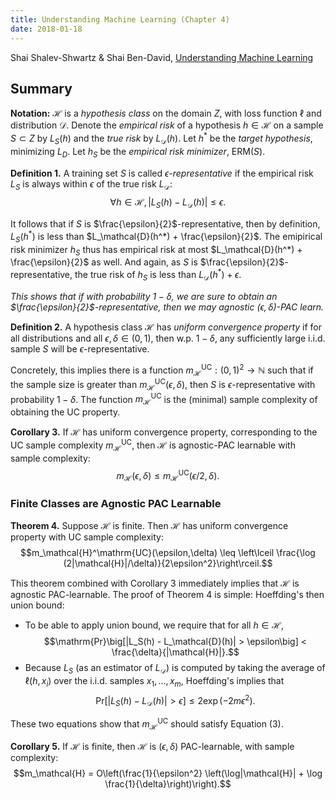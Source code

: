 ```yaml
---
title: Understanding Machine Learning (Chapter 4)
date: 2018-01-18
---
```


Shai Shalev-Shwartz & Shai Ben-David, [Understanding Machine Learning](http://www.cs.huji.ac.il/~shais/UnderstandingMachineLearning/)

## Summary

**Notation:** $\mathcal{H}$ is a *hypothesis class* on the domain $Z$,
  with loss function $\ell$ and distribution $\mathcal{D}$. Denote the
  *empirical risk* of a hypothesis $h \in \mathcal{H}$ on a sample $S
  \subset Z$ by $L_S(h)$ and the *true risk* by
  $L_\mathcal{D}(h)$. Let $h^*$ be the *target hypothesis*, minimizing
  $L_D$. Let $h_S$ be the *empirical risk minimizer*,
  $\mathrm{ERM}(S)$. 

**Definition 1.** A training set $S$ is called
  *$\epsilon$-representative* if the empirical risk $L_S$ is always
  within $\epsilon$ of the true risk $L_\mathcal{D}$:
  $$\forall h \in \mathcal{H}, |L_S(h) - L_\mathcal{D}(h)| \leq
  \epsilon.$$

It follows that if $S$ is $\frac{\epsilon}{2}$-representative,
then by definition, $L_S(h^*)$ is less than $L_\mathcal{D}(h^*) +
\frac{\epsilon}{2}$. The emipirical risk minimizer $h_S$ thus has
empirical risk at most $L_\mathcal{D}(h^*) + \frac{\epsilon}{2}$ as
well. And again, as $S$ is $\frac{\epsilon}{2}$-representative, the
true risk of $h_S$ is less than $L_\mathcal{D}(h^*) + \epsilon$.

*This shows that if with probability $1 - \delta$, we are sure to
 obtain an $\frac{\epsilon}{2}$-representative, then we may agnostic
 $(\epsilon,\delta)$-PAC learn.* 

**Definition 2.** A hypothesis class $\mathcal{H}$ has *uniform
  convergence property* if for all distributions and all $\epsilon,
  \delta \in (0,1)$, then w.p. $1 - \delta$, any sufficiently 
  large i.i.d. sample $S$ will be $\epsilon$-representative.

Concretely, this implies there is a function
$m_{\mathcal{H}}^{\mathrm{UC}} : (0,1)^2 \to \mathbb{N}$ such that if
the sample size is greater than
$m_{\mathcal{H}}^{\mathrm{UC}}(\epsilon,\delta)$, then $S$ is
$\epsilon$-representative with probability $1 - \delta$. The function
$m_{\mathcal{H}}^{\mathrm{UC}}$ is the (minimal) sample complexity of
obtaining the UC property.

**Corollary 3.** If $\mathcal{H}$ has uniform convergence property,
  corresponding to the UC sample complexity
  $m_\mathcal{H}^\mathrm{UC}$, then $\mathcal{H}$ is agnostic-PAC
  learnable with sample complexity:
  $$m_\mathcal{H}(\epsilon,\delta)\leq m_\mathcal{H}^\mathrm{UC}(\epsilon/2,\delta).$$

### Finite Classes are Agnostic PAC Learnable

**Theorem 4.** Suppose $\mathcal{H}$ is finite. Then $\mathcal{H}$ has uniform
convergence property with UC sample complexity:
$$m_\mathcal{H}^\mathrm{UC}(\epsilon,\delta) \leq \left\lceil
\frac{\log (2|\mathcal{H}|/\delta)}{2\epsilon^2}\right\rceil.$$

This theorem combined with Corollary 3 immediately implies that
$\mathcal{H}$ is agnostic PAC-learnable. The proof of Theorem 4 is
simple: Hoeffding's then union bound:

- To be able to apply union bound, we require that for all $h \in
  \mathcal{H}$,
  $$\mathrm{Pr}\big[|L_S(h) - L_\mathcal{D}(h)| > \epsilon\big] <
  \frac{\delta}{|\mathcal{H}|}.$$
- Because $L_S$ (as an estimator of $L_\mathcal{D}$) is computed
  by taking the average of $\ell(h,x_i)$ over the i.i.d. samples
  $x_1,\dotsc, x_m$, Hoeffding's implies that 
  $$\mathrm{Pr}\big[\left|L_S(h) - L_\mathcal{D}(h) \right| >
  \epsilon\big] \leq 2 \exp\left(-2 m\epsilon^2\right).$$
  
These two equations show that $m_\mathcal{H}^\mathrm{UC}$ should
satisfy Equation (3).

**Corollary 5.** If $\mathcal{H}$ is finite, then $\mathcal{H}$ is
  $(\epsilon,\delta)$ PAC-learnable, with sample complexity:
  $$m_\mathcal{H} =
  O\left(\frac{1}{\epsilon^2} \left(\log|\mathcal{H}| + \log \frac{1}{\delta}\right)\right).$$ 